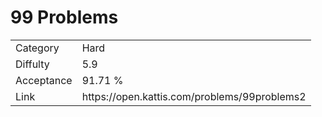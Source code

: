 # 99 Problems

<table>
    <tr>
        <td>Category</td>
        <td>Hard</td>
    </tr>
    <tr>
        <td>Diffulty</td>
        <td>5.9</td>
    </tr>
    <tr>
        <td>Acceptance</td>
        <td>91.71 %</td>
    </tr>
    <tr>
        <td>Link</td>
        <td>https://open.kattis.com/problems/99problems2</td>
    </tr>
</table>